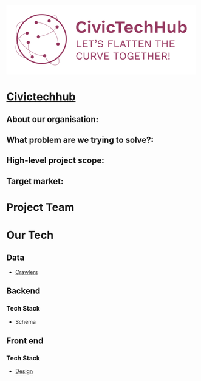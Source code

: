 ![](fig/civic_tech_hub.png)

# [Civictechhub](https://www.civictechhub.org/)

## About our organisation:</br>

## What problem are we trying to solve?: </br>

## High-level project scope: </br>

## Target market: </br>

# Project Team

# Our Tech
## Data
  - [Crawlers](https://github.com/civictechhub/crawlers)
## Backend
  ### Tech Stack
  - Schema
## Front end
  ### Tech Stack
  - [Design](Project/design.md)

